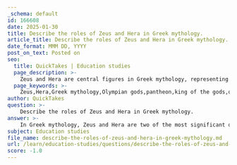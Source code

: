 ```yaml
---
_schema: default
id: 166608
date: 2025-01-30
title: Describe the roles of Zeus and Hera in Greek mythology.
article_title: Describe the roles of Zeus and Hera in Greek mythology.
date_format: MMM DD, YYYY
post_on_text: Posted on
seo:
  title: QuickTakes | Education studies
  page_description: >-
    Zeus and Hera are central figures in Greek mythology, representing power and authority. Their complex relationship explores themes of gender dynamics, jealousy, and collaboration, highlighting the intricacies of their roles as king and queen of the gods.
  page_keywords: >-
    Zeus,Hera,Greek mythology,Olympian gods,pantheon,king of the gods,queen of the gods,power,authority,gender dynamics,marriage,conflict,collaboration,thunderbolt,goddess of family,infidelity,jealousy,patriarchal system,divine relationships
author: QuickTakes
question: >-
    Describe the roles of Zeus and Hera in Greek mythology.
answer: >-
    In Greek mythology, Zeus and Hera are two of the most significant deities, forming a central part of the pantheon known as the Twelve Olympian Gods. Their roles and relationship are complex and multifaceted, reflecting themes of power, authority, and gender dynamics.\n\n### Zeus\nZeus is the king of the gods and the ruler of Mount Olympus. He is associated with the sky, lightning, and thunder, often depicted wielding a thunderbolt. As the god of law, order, and justice, Zeus plays a crucial role in maintaining cosmic and social order. He is known for his numerous affairs with both goddesses and mortal women, which often leads to conflicts and rivalries among the gods and mortals alike. His authority is challenged at times, but he ultimately embodies the archetype of a powerful patriarch.\n\n### Hera\nHera, the queen of the gods, is the goddess of marriage and family. She is often portrayed as jealous and vengeful, particularly towards Zeus's lovers and their offspring. Hera's character is complex; while she is a protector of marriage, her relationship with Zeus is fraught with tension. In many myths, she actively opposes Zeus's decisions, showcasing her strength and independence. For instance, in Homer's *Iliad*, Hera's animosity towards the Trojans leads her to collaborate with Athena to influence the outcome of the war, demonstrating her willingness to assert her power.\n\n### Their Relationship\nThe relationship between Zeus and Hera is characterized by both conflict and collaboration. While Zeus often exerts his authority, Hera's defiance and desire for recognition create a dynamic interplay between them. This tension is evident in various myths, where Hera's jealousy and Zeus's infidelities lead to confrontations. However, there are also moments of mutual respect and cooperation, suggesting that their relationship is not solely antagonistic.\n\nThe evolution of their interactions throughout Greek mythology reflects broader themes of gender and power. Hera's struggle for agency in a patriarchal system is a recurring motif, as she seeks to assert her influence in a world dominated by Zeus's authority. This complexity adds depth to their characters and highlights the intricate relationships among the Olympian gods.\n\nIn summary, Zeus and Hera serve as pivotal figures in Greek mythology, embodying themes of power, authority, and the complexities of divine relationships. Their roles as king and queen of the gods illustrate the dynamics of gender and power in ancient Greek culture, making their stories enduring subjects of interest in mythology and literature.
subject: Education studies
file_name: describe-the-roles-of-zeus-and-hera-in-greek-mythology.md
url: /learn/education-studies/questions/describe-the-roles-of-zeus-and-hera-in-greek-mythology
score: -1.0
---
```


&nbsp;